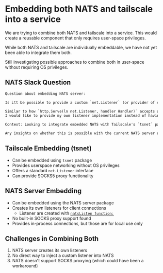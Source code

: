 # Embedding both NATS and tailscale into a service

We are trying to combine both NATS and tailscale into a service.
This would create a reusable component that only requires user-space privileges.

While both NATS and tailscale are individually embeddable, we have not yet been able to integrate them both.

Still investigating possible approaches to combine both in user-space without requiring OS privileges.

## NATS Slack Question

```txt
Question about embedding NATS server:

Is itt be possible to provide a custom `net.Listener` (or provider of such) to an embedded NATS server for handling connections? 

Similar to how `http.Serve(ln net.Listener, handler Handler)` accepts a standard `net.Listener`,
I would like to provide my own listener implementation instead of having NATS create one via `natsListen()`.

Context: Looking to integrate embedded NATS with Tailscale's `tsnet` package which provides a `net.Listener` that handles Tailscale networking in user-space.

Any insights on whether this is possible with the current NATS server architecture would be appreciated.
```

## Tailscale Embedding (tsnet)

- Can be embedded using `tsnet` package
- Provides userspace networking without OS privileges
- Offers a standard `net.Listener` interface
- Can provide SOCKS5 proxy functionality

## NATS Server Embedding

- Can be embedded using the NATS server package
- Creates its own listeners for client connections
  - Listener are created with [`natsListen function:`](https://github.com/nats-io/nats-server/blob/d3bcbfc1bb5663550bd5dadea78b0d1e8917282b/server/util.go#L251)
- No built-in SOCKS proxy support found
- Provides in-process connections, but those are for local use only

## Challenges in Combining Both

1. NATS server creates its own listeners
2. No direct way to inject a custom listener into NATS
3. NATS doesn't support SOCKS proxying (which could have been a workaround)
